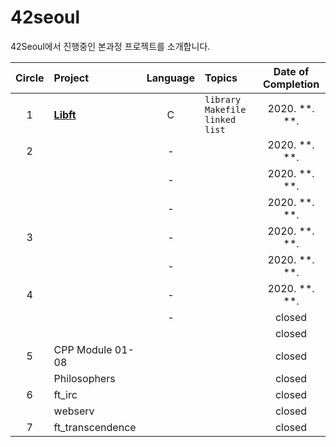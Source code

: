 # 42seoul
42Seoul에서 진행중인 본과정 프로젝트를 소개합니다.




| Circle | Project                | Language | Topics                                           | Date of Completion |
| :----: | :--------------------- | :------: | :----------------------------------------------- | :----------------: |
|   1    | [**Libft**](./libft) |    C     | `library` `Makefile` `linked list`               |   2020. **. **.    |
|   2    |      |    -     |  |   2020. **. **.    |
|        |      |    -     |  |   2020. **. **.    |
|        |      |    -     |  |   2020. **. **.    |
|   3    |      |    -    |  |   2020. **. **.    |
|        |      |    -     |  |   2020. **. **.    |
|   4    |      |    -    |  |   2020. **. **.    |
|        |      |    -     |                                                  |       closed       |
|        |      |          |                                                  |       closed       |
|   5    | CPP Module 01-08       |          |                                                  |       closed       |
|        | Philosophers           |          |                                                  |       closed       |
|   6    | ft_irc                 |          |                                                  |       closed       |
|        | webserv                |          |                                                  |       closed       |
|   7    | ft_transcendence       |          |                                                  |       closed       |